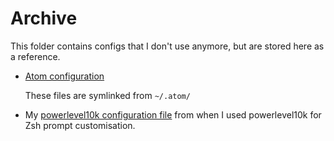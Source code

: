 # Archive

This folder contains configs that I don't use anymore, but are stored here as a reference.

* [Atom configuration](atom/)
  
  These files are symlinked from `~/.atom/`
* My [powerlevel10k configuration file](p10k-lucas.zsh) from when I used powerlevel10k for Zsh prompt customisation.
